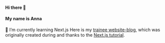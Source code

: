 #### Hi there 👋  
#### My name is Anna 

🌱 I’m currently learning Next.js
Here is my [trainee website-blog](https://nextjs-blog-aniaivanova.vercel.app), which was originally created during and thanks to the [Next.js tutorial](https://nextjs.org/learn).

<!--
**AniaIvanova/AniaIvanova** is a ✨ _special_ ✨ repository because its `README.md` (this file) appears on your GitHub profile.

Here are some ideas to get you started:

- 🔭 I’m currently working on ...
- 🌱 I’m currently learning ...
- 👯 I’m looking to collaborate on ...
- 🤔 I’m looking for help with ...
- 💬 Ask me about ...
- 📫 How to reach me: ...
- 😄 Pronouns: ...
- ⚡ Fun fact: ...
-->
